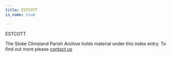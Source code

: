 ```yaml
---
title: ESTCOTT
is_name: true

---
```


ESTCOTT


The Stoke Climsland Parish Archive holds material under this index entry. To find out more please [contact us](/contact/)
